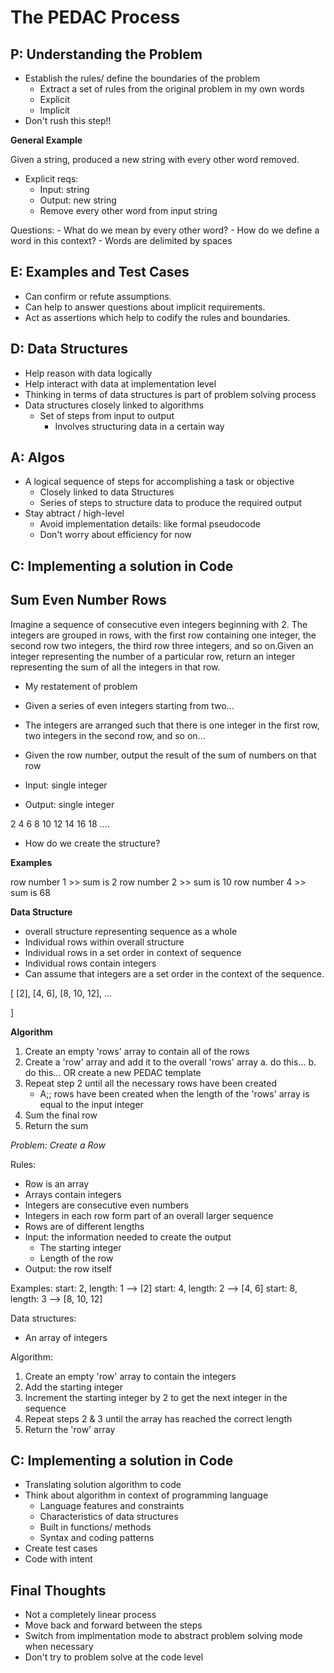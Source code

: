 # The PEDAC Process 

## P: Understanding the Problem

- Establish the rules/ define the boundaries of the problem
	- Extract a set of rules from the original problem in my own words
	- Explicit
	- Implicit
- Don't rush this step!!

**General Example**

Given a string, produced a new string with every other word removed.

- Explicit reqs:
	- Input: string
	- Output: new string
	- Remove every other word from input string

Questions:
	- What do we mean by every other word?
	- How do we define a word in this context?
		- Words are delimited by spaces

## E: Examples and Test Cases

- Can confirm or refute assumptions.
- Can help to answer questions about implicit requirements.
- Act as assertions which help to codify the rules and boundaries.

## D: Data Structures

- Help reason with data logically
- Help interact with data at implementation level
- Thinking in terms of data structures is part of problem solving process
- Data structures closely linked to algorithms
	- Set of steps from input to output
		- Involves structuring data in a certain way


## A: Algos

- A logical sequence of steps for accomplishing a task or objective
	- Closely linked to data Structures
	- Series of steps to structure data to produce the required output
- Stay abtract / high-level
	- Avoid implementation details: like formal pseudocode
	- Don't worry about efficiency for now


## C: Implementing a solution in Code


## Sum Even Number Rows 

Imagine a sequence of consecutive even integers beginning with 2. The integers are grouped in rows, with the first row containing one integer, the second row two integers, the third row three integers, and so on.Given an integer representing the number of a particular row, return an integer representing the sum of all the integers in that row.

- My restatement of problem
- Given a series of even integers starting from two... 
- The integers are arranged such that there is one integer in the first row, two integers in the second row, and so on...
- Given the row number, output the result of the sum of numbers on that row

- Input: single integer 
- Output: single integer

2
4 6 
8 10 12
14 16 18
....

- How do we create the structure?

**Examples**

row number 1 >> sum is 2
row number 2 >> sum is 10
row number 4 >> sum is 68

**Data Structure**

- overall structure representing sequence as a whole
- Individual rows within overall structure
- Individual rows in a set order in context of sequence
- Individual rows contain integers
- Can assume that integers are a set order in the context of the sequence.

[
	[2],
	[4, 6],
	[8, 10, 12],
	...

]

**Algorithm**

1. Create an empty 'rows' array to contain all of the rows
2. Create a 'row' array and add it to the overall 'rows' array
	a. do this...
	b. do this...
	OR create a new PEDAC template
3. Repeat step 2 until all the necessary rows have been created
	- A;; rows have been created when the length of the 'rows' array is equal to the input integer
4. Sum the final row
5. Return the sum


*Problem: Create a Row*

Rules:
- Row is an array
- Arrays contain integers
- Integers are consecutive even numbers
- Integers in each row form part of an overall larger sequence
- Rows are of different lengths
- Input: the information needed to create the output
	- The starting integer
	- Length of the row
- Output: the row itself 

Examples:
start: 2, length: 1 --> [2]
start: 4, length: 2 --> [4, 6]
start: 8, length: 3 --> [8, 10, 12]

Data structures:
- An array of integers

Algorithm: 
1. Create an empty 'row' array to contain the integers
2. Add the starting integer
3. Increment the starting integer by 2 to get the next integer in the sequence
4. Repeat steps 2 & 3 until the array has reached the correct length
5. Return the 'row' array

## C: Implementing a solution in Code

- Translating solution algorithm to code
- Think about algorithm in context of programming language
	- Language features and constraints
	- Characteristics of data structures
	- Built in functions/ methods
	- Syntax and coding patterns
- Create test cases
- Code with intent


## Final Thoughts

- Not a completely linear process
- Move back and forward between the steps
- Switch from implmentation mode to abstract problem solving mode when necessary
- Don't try to problem solve at the code level